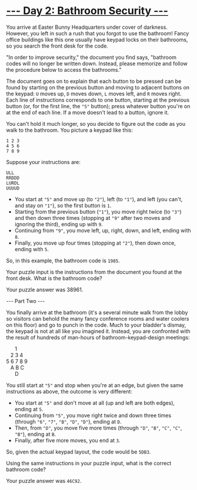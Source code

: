 # [--- Day 2: Bathroom Security ---](http://adventofcode.com/2016/day/2)

You arrive at Easter Bunny Headquarters under cover of darkness. However, you left in such a rush that you forgot to use the bathroom! Fancy office buildings like this one usually have keypad locks on their bathrooms, so you search the front desk for the code.

"In order to improve security," the document you find says, "bathroom codes will no longer be written down. Instead, please memorize and follow the procedure below to access the bathrooms."

The document goes on to explain that each button to be pressed can be found by starting on the previous button and moving to adjacent buttons on the keypad: ``U`` moves up, ``D`` moves down, ``L`` moves left, and ``R`` moves right. Each line of instructions corresponds to one button, starting at the previous button (or, for the first line, the ``"5"`` button); press whatever button you're on at the end of each line. If a move doesn't lead to a button, ignore it.

You can't hold it much longer, so you decide to figure out the code as you walk to the bathroom. You picture a keypad like this:

``1 2 3``  
``4 5 6``  
``7 8 9``  

Suppose your instructions are:

``ULL``  
``RRDDD``  
``LURDL``  
``UUUUD``  

- You start at ``"5"`` and move up (to ``"2"``), left (to ``"1"``), and left (you can't, and stay on ``"1"``), so the first button is ``1``.
- Starting from the previous button (``"1"``), you move right twice (to ``"3"``) and then down three times (stopping at ``"9"`` after two moves and ignoring the third), ending up with ``9``.
- Continuing from ``"9"``, you move left, up, right, down, and left, ending with ``8``.
- Finally, you move up four times (stopping at ``"2"``), then down once, ending with ``5``.  

So, in this example, the bathroom code is ``1985``.

Your puzzle input is the instructions from the document you found at the front desk. What is the bathroom code?

Your puzzle answer was 38961.

--- Part Two ---

You finally arrive at the bathroom (it's a several minute walk from the lobby so visitors can behold the many fancy conference rooms and water coolers on this floor) and go to punch in the code. Much to your bladder's dismay, the keypad is not at all like you imagined it. Instead, you are confronted with the result of hundreds of man-hours of bathroom-keypad-design meetings:

&nbsp;&nbsp;&nbsp;&nbsp;&nbsp;&nbsp;1      
&nbsp;&nbsp;&nbsp;2 3 4      
5 6 7 8 9  
&nbsp;&nbsp;&nbsp;A B C  
&nbsp;&nbsp;&nbsp;&nbsp;&nbsp;&nbsp;D    

You still start at ``"5"`` and stop when you're at an edge, but given the same instructions as above, the outcome is very different:

- You start at ``"5"`` and don't move at all (up and left are both edges), ending at ``5``.
- Continuing from ``"5"``, you move right twice and down three times (through ``"6"``, ``"7"``, ``"B"``, ``"D"``, ``"D"``), ending at ``D``.
- Then, from ``"D"``, you move five more times (through ``"D"``, ``"B"``, ``"C"``, ``"C"``, ``"B"``), ending at ``B``.
- Finally, after five more moves, you end at ``3``.  

So, given the actual keypad layout, the code would be ``5DB3``.

Using the same instructions in your puzzle input, what is the correct bathroom code?

Your puzzle answer was ``46C92``.
